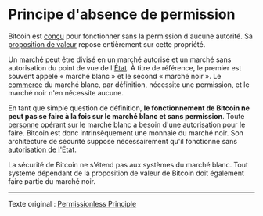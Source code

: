 Principe d'absence de permission
================================

Bitcoin est [conçu](ch027-cryptodynamic-principles.md) pour fonctionner sans la permission d'aucune autorité. Sa [proposition de valeur](ch003-value-proposition.md) repose entièrement sur cette propriété.

Un [marché](ch101-glossary.md#marché) peut être divisé en un marché autorisé et un marché sans autorisation du point de vue de l'[État](ch101-glossary.md#état). À titre de référence, le premier est souvent appelé « marché blanc » et le second « marché noir ». Le [commerce](ch101-glossary.md#commerce) du marché blanc, par définition, nécessite une permission, et le marché noir n'en nécessite aucune.

En tant que simple question de définition, **le fonctionnement de Bitcoin ne peut pas se faire à la fois sur le marché blanc et sans permission**. Toute [personne](ch101-glossary.md#personne) opérant sur le marché blanc a besoin d'une autorisation pour le faire. Bitcoin est donc intrinsèquement une monnaie du marché noir. Son architecture de sécurité suppose nécessairement qu'il fonctionne sans [autorisation de l'État](ch014-other-means-principle.md).

La sécurité de Bitcoin ne s'étend pas aux systèmes du marché blanc. Tout système dépendant de la proposition de valeur de Bitcoin doit également faire partie du marché noir.

---

Texte original : [Permissionless Principle](https://github.com/libbitcoin/libbitcoin-system/wiki/Permissionless-Principle)